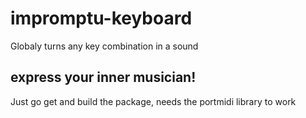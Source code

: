 # impromptu-keyboard
Globaly turns any key combination in a sound

## express your inner musician!
Just go get and build the package, needs the portmidi library to work
